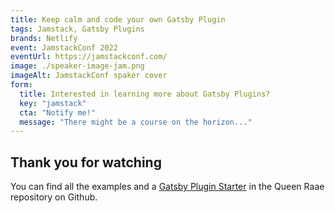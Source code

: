```yaml
---
title: Keep calm and code your own Gatsby Plugin
tags: Jamstack, Gatsby Plugins
brands: Netlify
event: JamstackConf 2022
eventUrl: https://jamstackconf.com/
image: ./speaker-image-jam.png
imageAlt: JamstackConf spaker cover
form:
  title: Interested in learning more about Gatsby Plugins?
  key: "jamstack"
  cta: "Notify me!"
  message: "There might be a course on the horizon..."
---
```


## Thank you for watching

You can find all the examples and a [Gatsby Plugin Starter](https://github.com/queen-raae/gatsby-plugin-starter) in the Queen Raae repository on Github.
